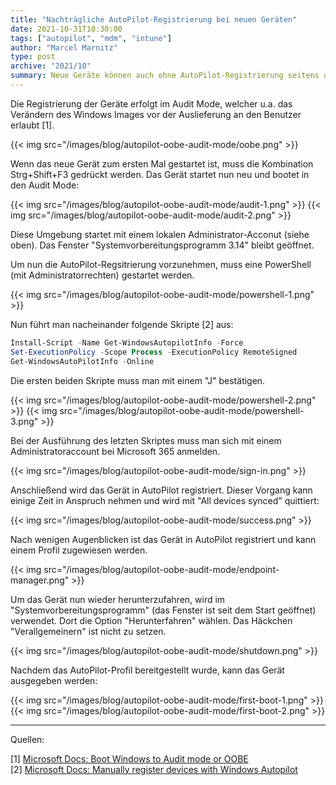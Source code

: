 ```yaml
---
title: "Nachträgliche AutoPilot-Registrierung bei neuen Geräten"
date: 2021-10-31T10:30:00
tags: ["autopilot", "mdm", "intune"]
author: "Marcel Marnitz"
type: post
archive: "2021/10"
summary: Neue Geräte können auch ohne AutoPilot-Registrierung seitens des Händler händisch in AutoPilot registriert werden. Dazu sind nur wenige Handgriffe notwendig. Das System bleibt dabei in der OOBE-Umgebung, sodass das Gerät anschließend an den Nutzer ausgegeben werden kann. Der Zeitaufwand beträgt ca. fünf Minuten pro Gerät.
---
```


Die Registrierung der Geräte erfolgt im Audit Mode, welcher u.a. das Verändern des Windows 
Images vor der Auslieferung an den Benutzer erlaubt [1].

{{< img src="/images/blog/autopilot-oobe-audit-mode/oobe.png" >}}

Wenn das neue Gerät zum ersten Mal gestartet ist, muss die Kombination Strg+Shift+F3 
gedrückt werden. Das Gerät startet nun neu und bootet in den Audit Mode:

{{< img src="/images/blog/autopilot-oobe-audit-mode/audit-1.png" >}}
{{< img src="/images/blog/autopilot-oobe-audit-mode/audit-2.png" >}}

Diese Umgebung startet mit einem lokalen Administrator-Acconut (siehe oben). Das Fenster 
"Systemvorbereitungsprogramm 3.14" bleibt geöffnet.
 
Um nun die AutoPilot-Regsitrierung vorzunehmen, muss eine PowerShell (mit Administratorrechten)
gestartet werden.

{{< img src="/images/blog/autopilot-oobe-audit-mode/powershell-1.png" >}}

Nun führt man nacheinander folgende Skripte [2] aus:

```powershell
Install-Script -Name Get-WindowsAutopilotInfo -Force
Set-ExecutionPolicy -Scope Process -ExecutionPolicy RemoteSigned
Get-WindowsAutoPilotInfo -Online
```

Die ersten beiden Skripte muss man mit einem "J" bestätigen.

{{< img src="/images/blog/autopilot-oobe-audit-mode/powershell-2.png" >}}
{{< img src="/images/blog/autopilot-oobe-audit-mode/powershell-3.png" >}}

Bei der Ausführung des letzten Skriptes muss man sich mit einem Administratoraccount bei
Microsoft 365 anmelden.

{{< img src="/images/blog/autopilot-oobe-audit-mode/sign-in.png" >}}

Anschließend wird das Gerät in AutoPilot registriert. Dieser Vorgang kann einige Zeit in
Anspruch nehmen und wird mit "All devices synced" quittiert:

{{< img src="/images/blog/autopilot-oobe-audit-mode/success.png" >}}

Nach wenigen Augenblicken ist das Gerät in AutoPilot registriert und kann einem Profil
zugewiesen werden.

{{< img src="/images/blog/autopilot-oobe-audit-mode/endpoint-manager.png" >}}

Um das Gerät nun wieder herunterzufahren, wird im "Systemvorbereitungsprogramm" (das Fenster
ist seit dem Start geöffnet) verwendet. Dort die Option "Herunterfahren" wählen. Das Häckchen
"Verallgemeinern" ist nicht zu setzen.

{{< img src="/images/blog/autopilot-oobe-audit-mode/shutdown.png" >}}

Nachdem das AutoPilot-Profil bereitgestellt wurde, kann das Gerät ausgegeben werden:

{{< img src="/images/blog/autopilot-oobe-audit-mode/first-boot-1.png" >}}
{{< img src="/images/blog/autopilot-oobe-audit-mode/first-boot-2.png" >}}

---
Quellen:

[1] [Microsoft Docs: Boot Windows to Audit mode or OOBE](https://docs.microsoft.com/en-us/windows-hardware/manufacture/desktop/boot-windows-to-audit-mode-or-oobe)  
[2] [Microsoft Docs: Manually register devices with Windows Autopilot](https://docs.microsoft.com/de-de/mem/autopilot/add-devices#collecting-the-hardware-hash-from-existing-devices-using-powershell)